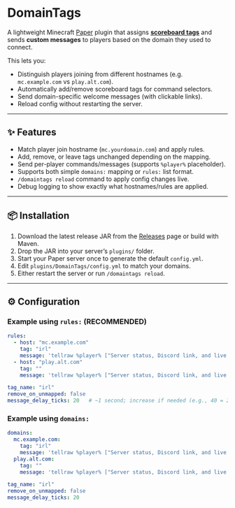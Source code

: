 
# DomainTags

A lightweight Minecraft [Paper](https://papermc.io/) plugin that assigns [**scoreboard tags**](https://minecraft.fandom.com/wiki/Commands/tag) and sends **custom messages** to players based on the domain they used to connect.

This lets you:
- Distinguish players joining from different hostnames (e.g. `mc.example.com` vs `play.alt.com`).
- Automatically add/remove scoreboard tags for command selectors.
- Send domain-specific welcome messages (with clickable links).
- Reload config without restarting the server.

---

## ✨ Features

- Match player join hostname (`mc.yourdomain.com`) and apply rules.
- Add, remove, or leave tags unchanged depending on the mapping.
- Send per-player commands/messages (supports `%player%` placeholder).
- Supports both simple `domains:` mapping or `rules:` list format.
- `/domaintags reload` command to apply config changes live.
- Debug logging to show exactly what hostnames/rules are applied.

---

## 📦 Installation

1. Download the latest release JAR from the [Releases](../../releases) page or build with Maven.
2. Drop the JAR into your server’s `plugins/` folder.
3. Start your Paper server once to generate the default `config.yml`.
4. Edit `plugins/DomainTags/config.yml` to match your domains.
5. Either restart the server or run `/domaintags reload`.

---

## ⚙️ Configuration

### Example using `rules:` (RECOMMENDED)

```yaml
rules:
  - host: "mc.example.com"
    tag: "irl"
    message: 'tellraw %player% ["Server status, Discord link, and live map view:\n",{"text":"example.com/mc","clickEvent":{"action":"open_url","value":"https://example.com/mc"},"color":"#77cc77"}]'
  - host: "play.alt.com"
    tag: ""
    message: 'tellraw %player% ["Server status, Discord link, and live map view:\n",{"text":"alt.com/mc","clickEvent":{"action":"open_url","value":"https://alt.com/mc"},"color":"#2670B7"}]'

tag_name: "irl"
remove_on_unmapped: false
message_delay_ticks: 20   # ~1 second; increase if needed (e.g., 40 = 2s)
```
### Example using `domains:`

```yaml
domains:
  mc.example.com:
    tag: "irl"
    message: 'tellraw %player% ["Server status, Discord link, and live map view:\n",{"text":"example.com/mc","clickEvent":{"action":"open_url","value":"https://example.com/mc"},"color":"#77cc77"}]'
  play.alt.com:
    tag: ""
    message: 'tellraw %player% ["Server status, Discord link, and live map view:\n",{"text":"alt.com/mc","clickEvent":{"action":"open_url","value":"https://alt.com/mc"},"color":"#2670B7"}]'

tag_name: "irl"
remove_on_unmapped: false
message_delay_ticks: 20
```

